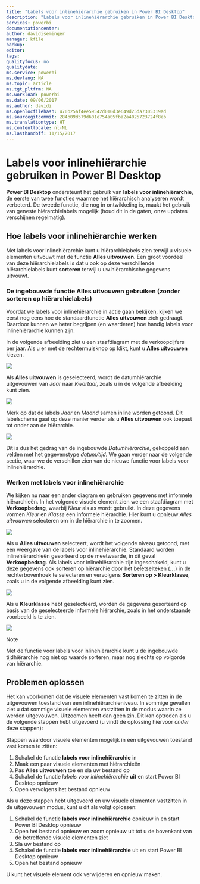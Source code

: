 ```yaml
---
title: "Labels voor inlinehiërarchie gebruiken in Power BI Desktop"
description: "Labels voor inlinehiërarchie gebruiken in Power BI Desktop"
services: powerbi
documentationcenter: 
author: davidiseminger
manager: kfile
backup: 
editor: 
tags: 
qualityfocus: no
qualitydate: 
ms.service: powerbi
ms.devlang: NA
ms.topic: article
ms.tgt_pltfrm: NA
ms.workload: powerbi
ms.date: 09/06/2017
ms.author: davidi
ms.openlocfilehash: 470b25af4ee59542d010d3e649d25da7305319ad
ms.sourcegitcommit: 284b09d579d601e754a05fba2a4025723724f8eb
ms.translationtype: HT
ms.contentlocale: nl-NL
ms.lasthandoff: 11/15/2017
---
```

# <a name="use-inline-hierarchy-labels-in-power-bi-desktop"></a>Labels voor inlinehiërarchie gebruiken in Power BI Desktop
**Power BI Desktop** ondersteunt het gebruik van **labels voor inlinehiërarchie**, de eerste van twee functies waarmee het hiërarchisch analyseren wordt verbeterd. De tweede functie, die nog in ontwikkeling is, maakt het gebruik van geneste hiërarchielabels mogelijk (houd dit in de gaten, onze updates verschijnen regelmatig).   

## <a name="how-inline-hierarchy-labels-work"></a>Hoe labels voor inlinehiërarchie werken
Met labels voor inlinehiërarchie kunt u hiërarchielabels zien terwijl u visuele elementen uitvouwt met de functie **Alles uitvouwen**. Een groot voordeel van deze hiërarchielabels is dat u ook op deze verschillende hiërarchielabels kunt **sorteren** terwijl u uw hiërarchische gegevens uitvouwt.

### <a name="using-the-built-in-expand-all-feature-without-sorting-by-hierarchy-labels"></a>De ingebouwde functie Alles uitvouwen gebruiken (zonder sorteren op hiërarchielabels)
Voordat we labels voor inlinehiërarchie in actie gaan bekijken, kijken we eerst nog eens hoe de standaardfunctie **Alles uitvouwen** zich gedraagt. Daardoor kunnen we beter begrijpen (en waarderen) hoe handig labels voor inlinehiërarchie kunnen zijn.

In de volgende afbeelding ziet u een staafdiagram met de verkoopcijfers per jaar. Als u er met de rechtermuisknop op klikt, kunt u **Alles uitvouwen** kiezen.

![](media/desktop-inline-hierarchy-labels/inlinehierarchy_4.png)

Als **Alles uitvouwen** is geselecteerd, wordt de datumhiërarchie uitgevouwen van *Jaar* naar *Kwartaal*, zoals u in de volgende afbeelding kunt zien.

![](media/desktop-inline-hierarchy-labels/inlinehierarchy_5.png)

Merk op dat de labels *Jaar* en *Maand* samen inline worden getoond. Dit labelschema gaat op deze manier verder als u **Alles uitvouwen** ook toepast tot onder aan de hiërarchie.

![](media/desktop-inline-hierarchy-labels/inlinehierarchy_6.png)

Dit is dus het gedrag van de ingebouwde *Datumhiërarchie*, gekoppeld aan velden met het gegevenstype *datum/tijd*. We gaan verder naar de volgende sectie, waar we de verschillen zien van de nieuwe functie voor labels voor inlinehiërarchie.

### <a name="using-inline-hierarchy-labels"></a>Werken met labels voor inlinehiërarchie
We kijken nu naar een ander diagram en gebruiken gegevens met informele hiërarchieën. In het volgende visuele element zien we een staafdiagram met **Verkoopbedrag**, waarbij *Kleur* als as wordt gebruikt. In deze gegevens vormen *Kleur* en *Klasse* een informele hiërarchie. Hier kunt u opnieuw *Alles uitvouwen* selecteren om in de hiërarchie in te zoomen.

![](media/desktop-inline-hierarchy-labels/inlinehierarchy_7.png)

Als u **Alles uitvouwen** selecteert, wordt het volgende niveau getoond, met een weergave van de labels voor inlinehiërarchie. Standaard worden inlinehiërarchieën gesorteerd op de meetwaarde, in dit geval **Verkoopbedrag**. Als labels voor inlinehiërarchie zijn ingeschakeld, kunt u deze gegevens ook sorteren op hiërarchie door het beletselteken (**...**) in de rechterbovenhoek te selecteren en vervolgens **Sorteren op > Kleurklasse**, zoals u in de volgende afbeelding kunt zien.

![](media/desktop-inline-hierarchy-labels/inlinehierarchy_8.png)

Als u **Kleurklasse** hebt geselecteerd, worden de gegevens gesorteerd op basis van de geselecteerde informele hiërarchie, zoals in het onderstaande voorbeeld is te zien.

![](media/desktop-inline-hierarchy-labels/inlinehierarchy_9.png)

> [!NOTE]
> Met de functie voor labels voor inlinehiërarchie kunt u de ingebouwde tijdhiërarchie nog niet op waarde sorteren, maar nog slechts op volgorde van hiërarchie.
> 
> 

## <a name="troubleshooting"></a>Problemen oplossen
Het kan voorkomen dat de visuele elementen vast komen te zitten in de uitgevouwen toestand van een inlinehiërarchieniveau. In sommige gevallen ziet u dat sommige visuele elementen vastzitten in de modus waarin ze werden uitgevouwen. Uitzoomen heeft dan geen zin. Dit kan optreden als u de volgende stappen hebt uitgevoerd (u vindt de oplossing hiervoor *onder* deze stappen):

Stappen waardoor visuele elementen mogelijk in een uitgevouwen toestand vast komen te zitten:

1. Schakel de functie **labels voor inlinehiërarchie** in
2. Maak een paar visuele elementen met hiërarchieën
3. Pas **Alles uitvouwen** toe en sla uw bestand op
4. Schakel de functie *labels voor inlinehiërarchie* **uit** en start Power BI Desktop opnieuw
5. Open vervolgens het bestand opnieuw

Als u deze stappen hebt uitgevoerd en uw visuele elementen vastzitten in de uitgevouwen modus, kunt u dit als volgt oplossen:

1. Schakel de functie **labels voor inlinehiërarchie** opnieuw in en start Power BI Desktop opnieuw
2. Open het bestand opnieuw en zoom opnieuw uit tot u de bovenkant van de betreffende visuele elementen ziet
3. Sla uw bestand op
4. Schakel de functie **labels voor inlinehiërarchie** uit en start Power BI Desktop opnieuw
5. Open het bestand opnieuw

U kunt het visuele element ook verwijderen en opnieuw maken.

